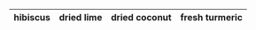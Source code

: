 | hibiscus | dried lime | dried coconut | fresh turmeric | 
|----------|------------|---------------|----------------|
